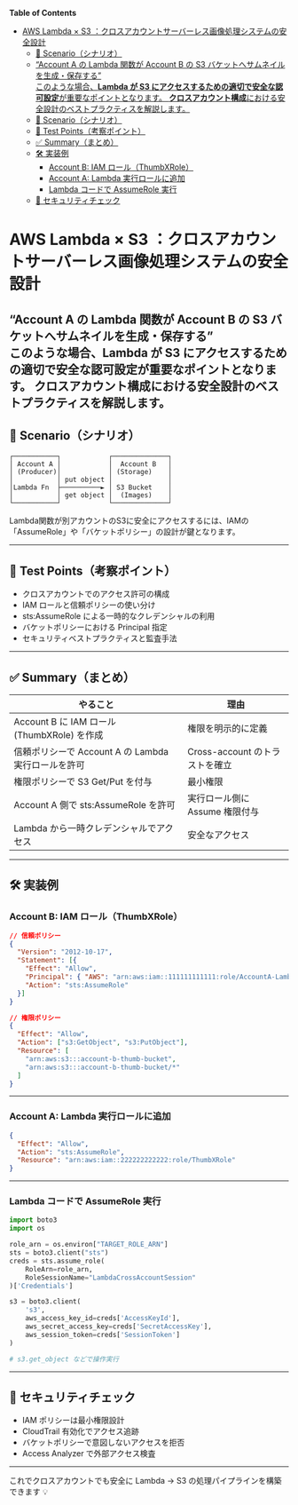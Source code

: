 <!-- START doctoc generated TOC please keep comment here to allow auto update -->
<!-- DON'T EDIT THIS SECTION, INSTEAD RE-RUN doctoc TO UPDATE -->
**Table of Contents**

- [AWS Lambda × S3 ：クロスアカウントサーバーレス画像処理システムの安全設計](#aws-lambda-%C3%97-s3-%E3%82%AF%E3%83%AD%E3%82%B9%E3%82%A2%E3%82%AB%E3%82%A6%E3%83%B3%E3%83%88%E3%82%B5%E3%83%BC%E3%83%90%E3%83%BC%E3%83%AC%E3%82%B9%E7%94%BB%E5%83%8F%E5%87%A6%E7%90%86%E3%82%B7%E3%82%B9%E3%83%86%E3%83%A0%E3%81%AE%E5%AE%89%E5%85%A8%E8%A8%AD%E8%A8%88)
  - [📘 Scenario（シナリオ）](#-scenario%E3%82%B7%E3%83%8A%E3%83%AA%E3%82%AA)
  - [“Account A の Lambda 関数が Account B の S3 バケットへサムネイルを生成・保存する”  
このような場合、**Lambda が S3 にアクセスするための適切で安全な認可設定**が重要なポイントとなります。
**クロスアカウント構成**における安全設計のベストプラクティスを解説します。](#account-a-%E3%81%AE-lambda-%E9%96%A2%E6%95%B0%E3%81%8C-account-b-%E3%81%AE-s3-%E3%83%90%E3%82%B1%E3%83%83%E3%83%88%E3%81%B8%E3%82%B5%E3%83%A0%E3%83%8D%E3%82%A4%E3%83%AB%E3%82%92%E7%94%9F%E6%88%90%E3%83%BB%E4%BF%9D%E5%AD%98%E3%81%99%E3%82%8B--%0A%E3%81%93%E3%81%AE%E3%82%88%E3%81%86%E3%81%AA%E5%A0%B4%E5%90%88lambda-%E3%81%8C-s3-%E3%81%AB%E3%82%A2%E3%82%AF%E3%82%BB%E3%82%B9%E3%81%99%E3%82%8B%E3%81%9F%E3%82%81%E3%81%AE%E9%81%A9%E5%88%87%E3%81%A7%E5%AE%89%E5%85%A8%E3%81%AA%E8%AA%8D%E5%8F%AF%E8%A8%AD%E5%AE%9A%E3%81%8C%E9%87%8D%E8%A6%81%E3%81%AA%E3%83%9D%E3%82%A4%E3%83%B3%E3%83%88%E3%81%A8%E3%81%AA%E3%82%8A%E3%81%BE%E3%81%99%0A%E3%82%AF%E3%83%AD%E3%82%B9%E3%82%A2%E3%82%AB%E3%82%A6%E3%83%B3%E3%83%88%E6%A7%8B%E6%88%90%E3%81%AB%E3%81%8A%E3%81%91%E3%82%8B%E5%AE%89%E5%85%A8%E8%A8%AD%E8%A8%88%E3%81%AE%E3%83%99%E3%82%B9%E3%83%88%E3%83%97%E3%83%A9%E3%82%AF%E3%83%86%E3%82%A3%E3%82%B9%E3%82%92%E8%A7%A3%E8%AA%AC%E3%81%97%E3%81%BE%E3%81%99)
  - [📘 Scenario（シナリオ）](#-scenario%E3%82%B7%E3%83%8A%E3%83%AA%E3%82%AA-1)
  - [🎯 Test Points（考察ポイント）](#-test-points%E8%80%83%E5%AF%9F%E3%83%9D%E3%82%A4%E3%83%B3%E3%83%88)
  - [✅ Summary（まとめ）](#-summary%E3%81%BE%E3%81%A8%E3%82%81)
  - [🛠️ 実装例](#-%E5%AE%9F%E8%A3%85%E4%BE%8B)
    - [Account B: IAM ロール（ThumbXRole）](#account-b-iam-%E3%83%AD%E3%83%BC%E3%83%ABthumbxrole)
    - [Account A: Lambda 実行ロールに追加](#account-a-lambda-%E5%AE%9F%E8%A1%8C%E3%83%AD%E3%83%BC%E3%83%AB%E3%81%AB%E8%BF%BD%E5%8A%A0)
    - [Lambda コードで AssumeRole 実行](#lambda-%E3%82%B3%E3%83%BC%E3%83%89%E3%81%A7-assumerole-%E5%AE%9F%E8%A1%8C)
  - [🔐 セキュリティチェック](#-%E3%82%BB%E3%82%AD%E3%83%A5%E3%83%AA%E3%83%86%E3%82%A3%E3%83%81%E3%82%A7%E3%83%83%E3%82%AF)

<!-- END doctoc generated TOC please keep comment here to allow auto update -->


# AWS Lambda × S3 ：クロスアカウントサーバーレス画像処理システムの安全設計


“Account A の Lambda 関数が Account B の S3 バケットへサムネイルを生成・保存する”  
このような場合、**Lambda が S3 にアクセスするための適切で安全な認可設定**が重要なポイントとなります。
**クロスアカウント構成**における安全設計のベストプラクティスを解説します。
---

## 📘 Scenario（シナリオ）

```
┌───────────┐            ┌──────────────┐
│ Account A │            │  Account B   │
│ (Producer)│            │ (Storage)    │
│           │ put object │              │
│Lambda Fn  ├──────────► │ S3 Bucket    │
│           │ get object │  (Images)    │
└───────────┘            └──────────────┘
```

Lambda関数が別アカウントのS3に安全にアクセスするには、IAMの「AssumeRole」や「バケットポリシー」の設計が鍵となります。

---

## 🎯 Test Points（考察ポイント）

- クロスアカウントでのアクセス許可の構成
- IAM ロールと信頼ポリシーの使い分け
- sts:AssumeRole による一時的なクレデンシャルの利用
- バケットポリシーにおける Principal 指定
- セキュリティベストプラクティスと監査手法

---

## ✅ Summary（まとめ）

| やること | 理由 |
|----------|------|
| Account B に IAM ロール (ThumbXRole) を作成 | 権限を明示的に定義 |
| 信頼ポリシーで Account A の Lambda 実行ロールを許可 | Cross-account のトラストを確立 |
| 権限ポリシーで S3 Get/Put を付与 | 最小権限 |
| Account A 側で sts:AssumeRole を許可 | 実行ロール側に Assume 権限付与 |
| Lambda から一時クレデンシャルでアクセス | 安全なアクセス |

---

## 🛠️ 実装例

### Account B: IAM ロール（ThumbXRole）

```json
// 信頼ポリシー
{
  "Version": "2012-10-17",
  "Statement": [{
    "Effect": "Allow",
    "Principal": { "AWS": "arn:aws:iam::111111111111:role/AccountA-LambdaRole" },
    "Action": "sts:AssumeRole"
  }]
}
```

```json
// 権限ポリシー
{
  "Effect": "Allow",
  "Action": ["s3:GetObject", "s3:PutObject"],
  "Resource": [
    "arn:aws:s3:::account-b-thumb-bucket",
    "arn:aws:s3:::account-b-thumb-bucket/*"
  ]
}
```

---

### Account A: Lambda 実行ロールに追加

```json
{
  "Effect": "Allow",
  "Action": "sts:AssumeRole",
  "Resource": "arn:aws:iam::222222222222:role/ThumbXRole"
}
```

---

### Lambda コードで AssumeRole 実行

```python
import boto3
import os

role_arn = os.environ["TARGET_ROLE_ARN"]
sts = boto3.client("sts")
creds = sts.assume_role(
    RoleArn=role_arn,
    RoleSessionName="LambdaCrossAccountSession"
)['Credentials']

s3 = boto3.client(
    's3',
    aws_access_key_id=creds['AccessKeyId'],
    aws_secret_access_key=creds['SecretAccessKey'],
    aws_session_token=creds['SessionToken']
)

# s3.get_object などで操作実行
```

---

## 🔐 セキュリティチェック

- IAM ポリシーは最小権限設計
- CloudTrail 有効化でアクセス追跡
- バケットポリシーで意図しないアクセスを拒否
- Access Analyzer で外部アクセス検査

---

これでクロスアカウントでも安全に Lambda → S3 の処理パイプラインを構築できます 💡
